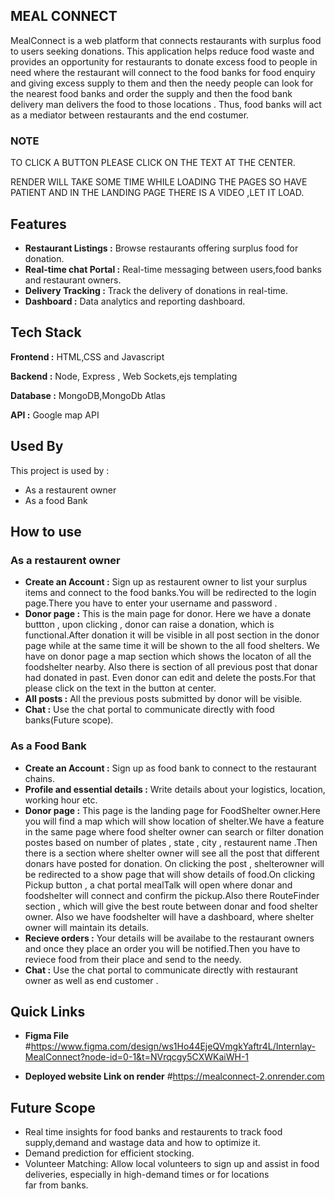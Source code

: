 
## MEAL CONNECT

MealConnect is a web platform that connects restaurants with surplus food to users seeking donations. 
This application helps reduce food waste and provides an opportunity for restaurants to donate excess food to people in need
where the restaurant will connect to the food banks for food enquiry and giving excess supply to them and then the needy people can look for the 
nearest food banks and order the supply and then the food bank delivery man delivers the food to those locations . 
Thus, food banks will act as a mediator between restaurants and the end costumer.

### NOTE

TO CLICK A BUTTON PLEASE CLICK ON THE TEXT AT THE CENTER.

RENDER  WILL TAKE SOME TIME WHILE LOADING THE PAGES SO HAVE PATIENT AND IN THE LANDING PAGE THERE IS A VIDEO ,LET IT LOAD.

## Features

- **Restaurant Listings :** Browse restaurants offering surplus food for donation.
- **Real-time chat Portal :** Real-time messaging between users,food banks and restaurant owners.
- **Delivery Tracking :** Track the delivery of donations in real-time.
-  **Dashboard :** Data analytics and reporting dashboard.



## Tech Stack

**Frontend :** HTML,CSS and Javascript

**Backend :** Node, Express , Web Sockets,ejs templating

**Database :** MongoDB,MongoDb Atlas

**API :** Google map API



## Used By

This project is used by :

-  As a restaurent owner
- As a food Bank


## How to use

### As a restaurent owner

- **Create an Account :** Sign up as restaurent owner to list your surplus items and connect to the food banks.You will be redirected to the login page.There you have to enter your username and password .
- **Donor page :** This is the main page for donor. Here we have a donate buttton , upon clicking , donor can raise a donation, which is functional.After donation it will be visible in all post section in the                        donor page while at the same time it will be shown to the all food shelters. We have  on donor page a map section which 
                  shows the locaton of all the foodshelter nearby. Also there is section of all previous post that donar had donated  in past. Even donor can edit and delete the posts.For that please click on the                   text in the button at center.
- **All posts :** All the previous posts submitted by donor will be visible.
- **Chat :** Use the chat portal to communicate directly with food banks(Future scope).


### As a Food Bank

- **Create an Account :** Sign up as food bank to connect to the restaurant chains.
- **Profile and essential details :** Write details about your logistics, location, working hour etc.
- **Donor page :** This page is the landing page for FoodShelter owner.Here you will find a map which will show location of shelter.We have a feature in the same page where food shelter owner can search or filter 
                   donation postes based on number of plates , state , city , restaurent name .Then there is a section where shelter owner will see all the post that 
               different donars have posted for donation. On clicking the post , shelterowner will be redirected to a show page that will show details of food.On clicking Pickup button , a chat portal mealTalk 
                will open where donar and foodshelter will connect and confirm the pickup.Also there RouteFinder section , which will give the best route between donar and food shelter owner.
              Also we have foodshelter will have a dashboard, where shelter owner will maintain its details.
- **Recieve orders :** Your details will be availabe to the restaurant owners and once they place an order you will be notified.Then you have to reviece food from their place and send to the needy.
- **Chat :** Use the chat portal to communicate directly with restaurant owner as well as end customer .



## Quick Links
- **Figma File**
#https://www.figma.com/design/ws1Ho44EjeQVmgkYaftr4L/Internlay-MealConnect?node-id=0-1&t=NVrqcgy5CXWKaiWH-1

- **Deployed website Link on render**
#https://mealconnect-2.onrender.com
## Future Scope

- Real time insights for food banks and restaurents to track food supply,demand and wastage data and how to optimize it.
- Demand prediction for efficient stocking.
- Volunteer Matching: Allow local volunteers to sign up and assist in food deliveries, especially in high-demand times or for locations far from banks.


